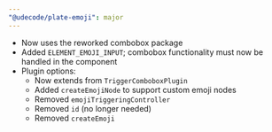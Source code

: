 ```yaml
---
"@udecode/plate-emoji": major
---
```


- Now uses the reworked combobox package
- Added `ELEMENT_EMOJI_INPUT`; combobox functionality must now be handled in the component
- Plugin options:
  - Now extends from `TriggerComboboxPlugin`
  - Added `createEmojiNode` to support custom emoji nodes
  - Removed `emojiTriggeringController`
  - Removed `id` (no longer needed)
  - Removed `createEmoji`

